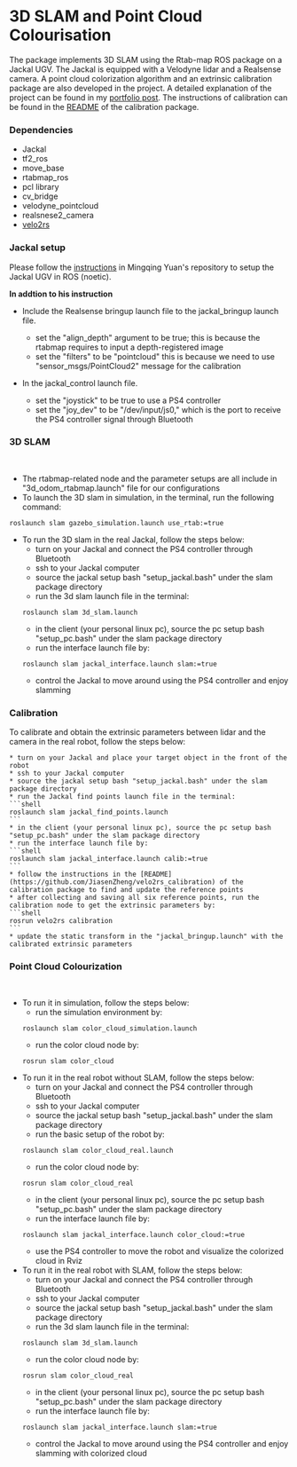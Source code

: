 # 3D SLAM and Point Cloud Colourisation

The package implements 3D SLAM using the Rtab-map ROS package on a Jackal UGV. The Jackal is equipped with a Velodyne lidar and a Realsense camera. A point cloud colorization algorithm and an extrinsic calibration package are also developed in the project. A detailed explanation of the project can be found in my [portfolio post](https://jiasenzheng.github.io/projects/0-slam-and-point-cloud-colourisation). The instructions of calibration can be found in the [README](https://github.com/JiasenZheng/velo2rs_calibration) of the calibration package.

### Dependencies
* Jackal
* tf2_ros
* move_base
* rtabmap_ros
* pcl library
* cv_bridge
* velodyne_pointcloud
* realsnese2_camera
* [velo2rs](https://github.com/JiasenZheng/velo2rs_calibration)

### Jackal setup
Please follow the [instructions](https://github.com/dinvincible98/Jackal_ROS_Noetic_Bringup) in Mingqing Yuan's repository to setup the Jackal UGV in ROS (noetic).

**In addtion to his instruction**
<br>
* Include the Realsense bringup launch file to the jackal_bringup launch file.
    - set the "align_depth" argument to be true; this is because the rtabmap requires to input a depth-registered image
    - set the "filters" to be "pointcloud" this is because we need to use "sensor_msgs/PointCloud2" message for the calibration

* In the jackal_control launch file.
    - set the "joystick" to be true to use a PS4 controller
    - set the "joy_dev" to be "/dev/input/js0," which is the port to receive the PS4 controller signal through Bluetooth

### 3D SLAM
<br>

* The rtabmap-related node and the parameter setups are all include in "3d_odom_rtabmap.launch" file for our configurations
* To launch the 3D slam in simulation, in the terminal, run the following command:
```shell
roslaunch slam gazebo_simulation.launch use_rtab:=true
```
* To run the 3D slam in the real Jackal, follow the steps below:
    - turn on your Jackal and connect the PS4 controller through Bluetooth
    - ssh to your Jackal computer
    - source the jackal setup bash "setup_jackal.bash" under the slam package directory
    - run the 3d slam launch file in the terminal:
    ```shell
    roslaunch slam 3d_slam.launch
    ```
    - in the client (your personal linux pc), source the pc setup bash "setup_pc.bash" under the slam package directory
    - run the interface launch file by:
    ```shell
    roslaunch slam jackal_interface.launch slam:=true
    ```
    - control the Jackal to move around using the PS4 controller and enjoy slamming

### Calibration
To calibrate and obtain the extrinsic parameters between lidar and the camera in the real robot, follow the steps below:

    * turn on your Jackal and place your target object in the front of the robot
    * ssh to your Jackal computer
    * source the jackal setup bash "setup_jackal.bash" under the slam package directory
    * run the Jackal find points launch file in the terminal:
    ```shell
    roslaunch slam jackal_find_points.launch 
    ```
    * in the client (your personal linux pc), source the pc setup bash "setup_pc.bash" under the slam package directory
    * run the interface launch file by:
    ```shell
    roslaunch slam jackal_interface.launch calib:=true
    ```
    * follow the instructions in the [README](https://github.com/JiasenZheng/velo2rs_calibration) of the calibration package to find and update the reference points
    * after collecting and saving all six reference points, run the calibration node to get the extrinsic parameters by:
    ```shell
    rosrun velo2rs calibration
    ```
    * update the static transform in the "jackal_bringup.launch" with the calibrated extrinsic parameters

### Point Cloud Colourization
<br>

* To run it in simulation, follow the steps below:
    - run the simulation environment by:
    ```shell
    roslaunch slam color_cloud_simulation.launch
    ```
    - run the color cloud node by:
    ```shell
    rosrun slam color_cloud
    ```
* To run it in the real robot without SLAM, follow the steps below:
    - turn on your Jackal and connect the PS4 controller through Bluetooth
    - ssh to your Jackal computer
    - source the jackal setup bash "setup_jackal.bash" under the slam package directory
    - run the basic setup of the robot by:
    ```shell
    roslaunch slam color_cloud_real.launch
    ```
    - run the color cloud node by:
    ```shell
    rosrun slam color_cloud_real
    ```
    - in the client (your personal linux pc), source the pc setup bash "setup_pc.bash" under the slam package directory
    - run the interface launch file by:
    ```shell
    roslaunch slam jackal_interface.launch color_cloud:=true
    ```
    - use the PS4 controller to move the robot and visualize the colorized cloud in Rviz
* To run it in the real robot with SLAM, follow the steps below:
    - turn on your Jackal and connect the PS4 controller through Bluetooth
    - ssh to your Jackal computer
    - source the jackal setup bash "setup_jackal.bash" under the slam package directory
    - run the 3d slam launch file in the terminal:
    ```shell
    roslaunch slam 3d_slam.launch
    ```
    - run the color cloud node by:
    ```shell
    rosrun slam color_cloud_real
    ```
    - in the client (your personal linux pc), source the pc setup bash "setup_pc.bash" under the slam package directory
    - run the interface launch file by:
    ```shell
    roslaunch slam jackal_interface.launch slam:=true
    ```
    - control the Jackal to move around using the PS4 controller and enjoy slamming with colorized cloud




    
    




